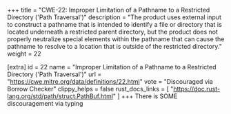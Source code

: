+++
title = "CWE-22: Improper Limitation of a Pathname to a Restricted Directory ('Path Traversal')"
description	= "The product uses external input to construct a pathname that is intended to identify a file or directory that is located underneath a restricted parent directory, but the product does not properly neutralize special elements within the pathname that can cause the pathname to resolve to a location that is outside of the restricted directory."
weight = 22

[extra]
id = 22
name = "Improper Limitation of a Pathname to a Restricted Directory ('Path Traversal')"
url = "https://cwe.mitre.org/data/definitions/22.html"
vote = "Discouraged via Borrow Checker"
clippy_helps = false
rust_docs_links = [
	"https://doc.rust-lang.org/std/path/struct.PathBuf.html"
]
+++
There is SOME discouragement via typing
